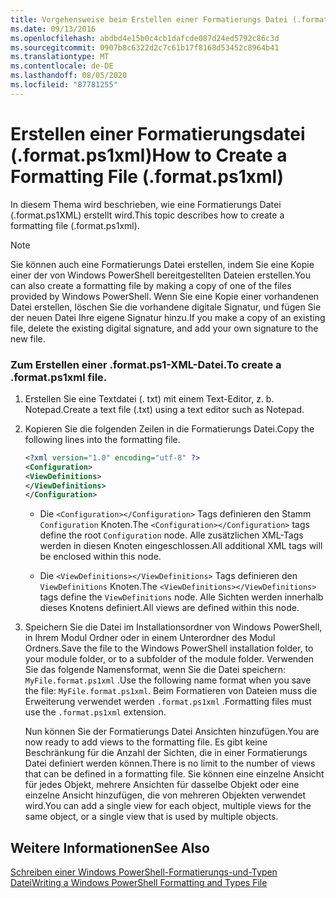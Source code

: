 ```yaml
---
title: Vorgehensweise beim Erstellen einer Formatierungs Datei (.format.ps1XML) | Microsoft-Dokumentation
ms.date: 09/13/2016
ms.openlocfilehash: abdbd4e15b0c4cb1dafcde087d24ed5792c86c3d
ms.sourcegitcommit: 0907b8c6322d2c7c61b17f8168d53452c8964b41
ms.translationtype: MT
ms.contentlocale: de-DE
ms.lasthandoff: 08/05/2020
ms.locfileid: "87781255"
---
```

# <a name="how-to-create-a-formatting-file-formatps1xml"></a><span data-ttu-id="03afc-102">Erstellen einer Formatierungsdatei (.format.ps1xml)</span><span class="sxs-lookup"><span data-stu-id="03afc-102">How to Create a Formatting File (.format.ps1xml)</span></span>

<span data-ttu-id="03afc-103">In diesem Thema wird beschrieben, wie eine Formatierungs Datei (.format.ps1XML) erstellt wird.</span><span class="sxs-lookup"><span data-stu-id="03afc-103">This topic describes how to create a formatting file (.format.ps1xml).</span></span>

> [!NOTE]
> <span data-ttu-id="03afc-104">Sie können auch eine Formatierungs Datei erstellen, indem Sie eine Kopie einer der von Windows PowerShell bereitgestellten Dateien erstellen.</span><span class="sxs-lookup"><span data-stu-id="03afc-104">You can also create a formatting file by making a copy of one of the files provided by Windows PowerShell.</span></span> <span data-ttu-id="03afc-105">Wenn Sie eine Kopie einer vorhandenen Datei erstellen, löschen Sie die vorhandene digitale Signatur, und fügen Sie der neuen Datei Ihre eigene Signatur hinzu.</span><span class="sxs-lookup"><span data-stu-id="03afc-105">If you make a copy of an existing file, delete the existing digital signature, and add your own signature to the new file.</span></span>

### <a name="to-create-a-formatps1xml-file"></a><span data-ttu-id="03afc-106">Zum Erstellen einer .format.ps1-XML-Datei.</span><span class="sxs-lookup"><span data-stu-id="03afc-106">To create a .format.ps1xml file.</span></span>

1. <span data-ttu-id="03afc-107">Erstellen Sie eine Textdatei (. txt) mit einem Text-Editor, z. b. Notepad.</span><span class="sxs-lookup"><span data-stu-id="03afc-107">Create a text file (.txt) using a text editor such as Notepad.</span></span>

2. <span data-ttu-id="03afc-108">Kopieren Sie die folgenden Zeilen in die Formatierungs Datei.</span><span class="sxs-lookup"><span data-stu-id="03afc-108">Copy the following lines into the formatting file.</span></span>

   ```xml
   <?xml version="1.0" encoding="utf-8" ?>
   <Configuration>
   <ViewDefinitions>
   </ViewDefinitions>
   </Configuration>
   ```

   - <span data-ttu-id="03afc-109">Die `<Configuration></Configuration>` Tags definieren den Stamm `Configuration` Knoten.</span><span class="sxs-lookup"><span data-stu-id="03afc-109">The `<Configuration></Configuration>` tags define the root `Configuration` node.</span></span> <span data-ttu-id="03afc-110">Alle zusätzlichen XML-Tags werden in diesen Knoten eingeschlossen.</span><span class="sxs-lookup"><span data-stu-id="03afc-110">All additional XML tags will be enclosed within this node.</span></span>

   - <span data-ttu-id="03afc-111">Die `<ViewDefinitions></ViewDefinitions>` Tags definieren den `ViewDefinitions` Knoten.</span><span class="sxs-lookup"><span data-stu-id="03afc-111">The `<ViewDefinitions></ViewDefinitions>` tags define the `ViewDefinitions` node.</span></span> <span data-ttu-id="03afc-112">Alle Sichten werden innerhalb dieses Knotens definiert.</span><span class="sxs-lookup"><span data-stu-id="03afc-112">All views are defined within this node.</span></span>

3. <span data-ttu-id="03afc-113">Speichern Sie die Datei im Installationsordner von Windows PowerShell, in Ihrem Modul Ordner oder in einem Unterordner des Modul Ordners.</span><span class="sxs-lookup"><span data-stu-id="03afc-113">Save the file to the Windows PowerShell installation folder, to your module folder, or to a subfolder of the module folder.</span></span> <span data-ttu-id="03afc-114">Verwenden Sie das folgende Namensformat, wenn Sie die Datei speichern: `MyFile.format.ps1xml` .</span><span class="sxs-lookup"><span data-stu-id="03afc-114">Use the following name format when you save the file:  `MyFile.format.ps1xml`.</span></span> <span data-ttu-id="03afc-115">Beim Formatieren von Dateien muss die Erweiterung verwendet werden `.format.ps1xml` .</span><span class="sxs-lookup"><span data-stu-id="03afc-115">Formatting files must use the `.format.ps1xml` extension.</span></span>

   <span data-ttu-id="03afc-116">Nun können Sie der Formatierungs Datei Ansichten hinzufügen.</span><span class="sxs-lookup"><span data-stu-id="03afc-116">You are now ready to add views to the formatting file.</span></span> <span data-ttu-id="03afc-117">Es gibt keine Beschränkung für die Anzahl der Sichten, die in einer Formatierungs Datei definiert werden können.</span><span class="sxs-lookup"><span data-stu-id="03afc-117">There is no limit to the number of views that can be defined in a formatting file.</span></span> <span data-ttu-id="03afc-118">Sie können eine einzelne Ansicht für jedes Objekt, mehrere Ansichten für dasselbe Objekt oder eine einzelne Ansicht hinzufügen, die von mehreren Objekten verwendet wird.</span><span class="sxs-lookup"><span data-stu-id="03afc-118">You can add a single view for each object, multiple views for the same object, or a single view that is used by multiple objects.</span></span>

## <a name="see-also"></a><span data-ttu-id="03afc-119">Weitere Informationen</span><span class="sxs-lookup"><span data-stu-id="03afc-119">See Also</span></span>

[<span data-ttu-id="03afc-120">Schreiben einer Windows PowerShell-Formatierungs-und-Typen Datei</span><span class="sxs-lookup"><span data-stu-id="03afc-120">Writing a Windows PowerShell Formatting and Types File</span></span>](./writing-a-powershell-formatting-file.md)
